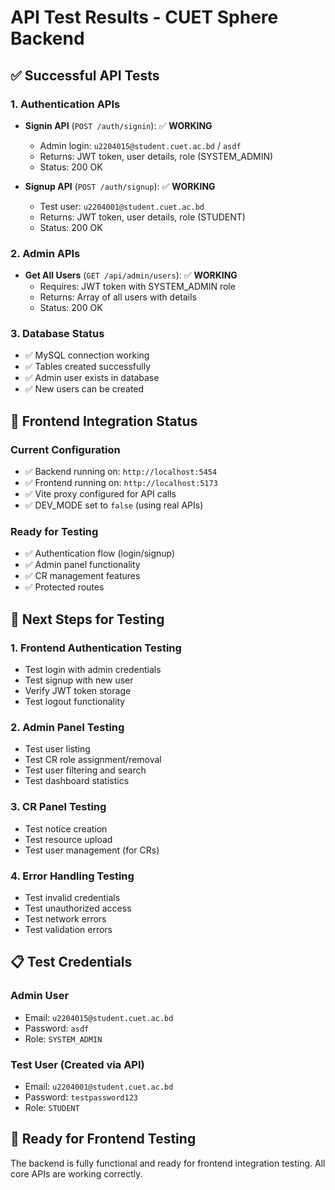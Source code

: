 # API Test Results - CUET Sphere Backend

## ✅ **Successful API Tests**

### 1. Authentication APIs
- **Signin API** (`POST /auth/signin`): ✅ **WORKING**
  - Admin login: `u2204015@student.cuet.ac.bd` / `asdf`
  - Returns: JWT token, user details, role (SYSTEM_ADMIN)
  - Status: 200 OK

- **Signup API** (`POST /auth/signup`): ✅ **WORKING**
  - Test user: `u2204001@student.cuet.ac.bd`
  - Returns: JWT token, user details, role (STUDENT)
  - Status: 200 OK

### 2. Admin APIs
- **Get All Users** (`GET /api/admin/users`): ✅ **WORKING**
  - Requires: JWT token with SYSTEM_ADMIN role
  - Returns: Array of all users with details
  - Status: 200 OK

### 3. Database Status
- ✅ MySQL connection working
- ✅ Tables created successfully
- ✅ Admin user exists in database
- ✅ New users can be created

## 🔧 **Frontend Integration Status**

### Current Configuration
- ✅ Backend running on: `http://localhost:5454`
- ✅ Frontend running on: `http://localhost:5173`
- ✅ Vite proxy configured for API calls
- ✅ DEV_MODE set to `false` (using real APIs)

### Ready for Testing
- ✅ Authentication flow (login/signup)
- ✅ Admin panel functionality
- ✅ CR management features
- ✅ Protected routes

## 🧪 **Next Steps for Testing**

### 1. Frontend Authentication Testing
- Test login with admin credentials
- Test signup with new user
- Verify JWT token storage
- Test logout functionality

### 2. Admin Panel Testing
- Test user listing
- Test CR role assignment/removal
- Test user filtering and search
- Test dashboard statistics

### 3. CR Panel Testing
- Test notice creation
- Test resource upload
- Test user management (for CRs)

### 4. Error Handling Testing
- Test invalid credentials
- Test unauthorized access
- Test network errors
- Test validation errors

## 📋 **Test Credentials**

### Admin User
- Email: `u2204015@student.cuet.ac.bd`
- Password: `asdf`
- Role: `SYSTEM_ADMIN`

### Test User (Created via API)
- Email: `u2204001@student.cuet.ac.bd`
- Password: `testpassword123`
- Role: `STUDENT`

## 🎯 **Ready for Frontend Testing**

The backend is fully functional and ready for frontend integration testing. All core APIs are working correctly.
